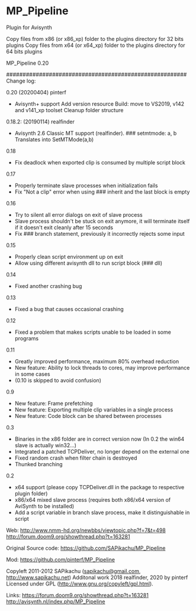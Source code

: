 # MP_Pipeline

Plugin for Avisynth

Copy files from x86 (or x86_xp) folder to the plugins directory for 32 bits plugins
Copy files from x64 (or x64_xp) folder to the plugins directory for 64 bits plugins

MP_Pipeline 0.20

#######################################################
Change log:

0.20 (20200404) pinterf
* Avisynth+ support
  Add version resource
  Build: move to VS2019, v142 and v141_xp toolset
  Cleanup folder structure

0.18.2: (20190114) realfinder
* Avisynth 2.6 Classic MT support (realfinder). ### setmtmode: a, b Translates into SetMTMode(a,b)

0.18
* Fix deadlock when exported clip is consumed by multiple script block

0.17
* Properly terminate slave processes when initialization fails
* Fix "Not a clip" error when using ### inherit and the last block is empty

0.16
* Try to silent all error dialogs on exit of slave process
* Slave process shouldn't be stuck on exit anymore, it will terminate itself if it doesn't exit cleanly after 15 seconds
* Fix ### branch statement, previously it incorrectly rejects some input

0.15
* Properly clean script environment up on exit
* Allow using different avisynth dll to run script block (### dll)

0.14
* Fixed another crashing bug

0.13
* Fixed a bug that causes occasional crashing

0.12
* Fixed a problem that makes scripts unable to be loaded in some programs

0.11
* Greatly improved performance, maximum 80% overhead reduction
* New feature: Ability to lock threads to cores, may improve performance in some cases
* (0.10 is skipped to avoid confusion)

0.9
* New feature: Frame prefetching
* New feature: Exporting multiple clip variables in a single process
* New feature: Code block can be shared between processes

0.3
* Binaries in the x86 folder are in correct version now (In 0.2 the win64 slave is actually win32...)
* Integrated a patched TCPDeliver, no longer depend on the external one
* Fixed random crash when filter chain is destroyed
* Thunked branching

0.2
* x64 support (please copy TCPDeliver.dll in the package to respective plugin folder)
* x86/x64 mixed slave process (requires both x86/x64 version of AviSynth to be installed)
* Add a script variable in branch slave process, make it distinguishable in script

Web: 
http://www.nmm-hd.org/newbbs/viewtopic.php?f=7&t=498
http://forum.doom9.org/showthread.php?t=163281

Original Source code:
https://github.com/SAPikachu/MP_Pipeline

Mod:
https://github.com/pinterf/MP_Pipeline

Copyleft 2011-2012 SAPikachu (sapikachu@gmail.com, http://www.sapikachu.net)
Additonal work 2018 realfinder, 2020 by pinterf
Licensed under GPL (http://www.gnu.org/copyleft/gpl.html).

Links:
https://forum.doom9.org/showthread.php?t=163281
http://avisynth.nl/index.php/MP_Pipeline
